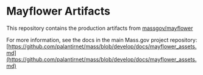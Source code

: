 # Mayflower Artifacts

This repository contains the production artifacts from [massgov/mayflower](https://github.com/massgov/mayflower)

For more information, see the docs in the main Mass.gov project repository: [https://github.com/palantirnet/mass/blob/develop/docs/mayflower_assets.md](https://github.com/palantirnet/mass/blob/develop/docs/mayflower_assets.md)
